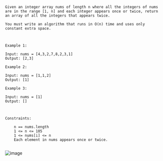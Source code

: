 ```
Given an integer array nums of length n where all the integers of nums are in the range [1, n] and each integer appears once or twice, return an array of all the integers that appears twice.

You must write an algorithm that runs in O(n) time and uses only constant extra space.

 

Example 1:

Input: nums = [4,3,2,7,8,2,3,1]
Output: [2,3]

Example 2:

Input: nums = [1,1,2]
Output: [1]

Example 3:

Input: nums = [1]
Output: []

 

Constraints:

    n == nums.length
    1 <= n <= 105
    1 <= nums[i] <= n
    Each element in nums appears once or twice.


```
![image](https://user-images.githubusercontent.com/84540554/194678791-58841d29-2247-435c-a3ad-2ddfbc618de6.png)
